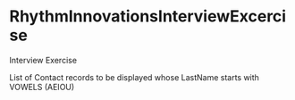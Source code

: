 # RhythmInnovationsInterviewExcercise
Interview Exercise

List of Contact records to be displayed whose LastName starts with VOWELS (AEIOU)
